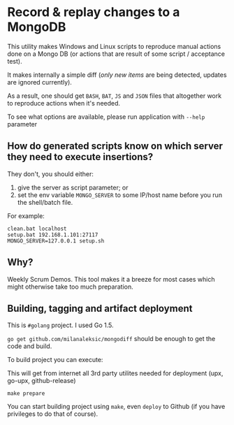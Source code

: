 # Record & replay changes to a MongoDB

This utility makes Windows and Linux scripts to reproduce manual actions done on a Mongo DB (or actions that are result of some script / acceptance test).

It makes internally a simple diff (*only new items* are being detected, updates are ignored currently).

As a result, one should get `BASH`, `BAT`, `JS` and `JSON` files that altogether work to reproduce actions when it's needed.

To see what options are available, please run application with `--help` parameter

## How do generated scripts know on which server they need to execute insertions?

They don't, you should either:

1. give the server as script parameter; or 
2. set the env variable `MONGO_SERVER` to some IP/host name before you run the shell/batch file.

For example:

    clean.bat localhost
    setup.bat 192.168.1.101:27117
    MONGO_SERVER=127.0.0.1 setup.sh

## Why?

Weekly Scrum Demos. This tool makes it a breeze for most cases which might otherwise take too much preparation.

## Building, tagging and artifact deployment

This is `#golang` project. I used Go 1.5. 

`go get github.com/milanaleksic/mongodiff` should be enough to get the code and build. 

To build project you can execute:

This will get from internet all 3rd party utilites needed for deployment (upx, go-upx, github-release)

    make prepare

You can start building project using `make`, even `deploy` to Github (if you have privileges to do that of course).

